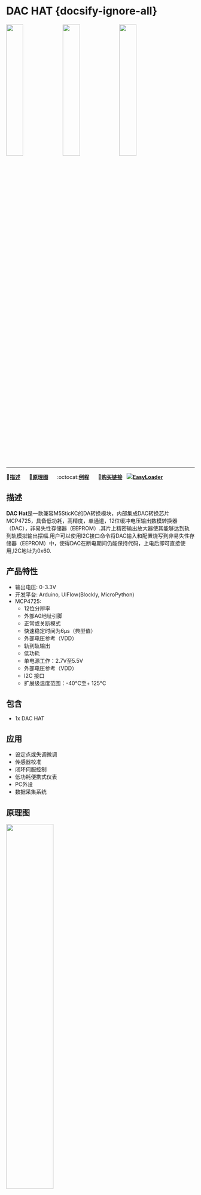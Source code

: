 # DAC HAT {docsify-ignore-all}

<img src="assets\img\product_pics\hat\dac_hat\dac_hat_01.jpg" width="30%" height="30%"><img src="assets\img\product_pics\hat\dac_hat\dac_hat_02.jpg" width="30%" height="30%"><img src="assets\img\product_pics\hat\dac_hat\dac_hat_03.jpg" width="30%" height="30%">

***

:memo:**[描述](#描述)**&nbsp;&nbsp;&nbsp;&nbsp;&nbsp;&nbsp;:electric_plug:**[原理图](#原理图)**&nbsp;&nbsp;&nbsp;&nbsp;&nbsp;&nbsp;:octocat:**[例程](#例程)**&nbsp;&nbsp;&nbsp;&nbsp;&nbsp;&nbsp;🛒**[购买链接](https://m5stack.com/collections/m5-unit/products/m5stickc-env-hat)**&nbsp;&nbsp;&nbsp;<img src="https://m5stack.oss-cn-shenzhen.aliyuncs.com/image/EasyLoader_M5StickC_logo_min.png">**[EasyLoader](#EasyLoader)**



## 描述

**DAC Hat**是一款兼容M5SticKC的DA转换模块，内部集成DAC转换芯片MCP4725，具备低功耗，高精度，单通道，12位缓冲电压输出数模转换器（DAC），非易失性存储器（EEPROM）.其片上精密输出放大器使其能够达到轨到轨模拟输出摆幅.用户可以使用I2C接口命令将DAC输入和配置烧写到非易失性存储器（EEPROM）中，使得DAC在断电期间仍能保持代码，上电后即可直接使用,I2C地址为0x60.


## 产品特性

- 输出电压: 0-3.3V
- 开发平台: Arduino, UIFlow(Blockly, MicroPython)
- MCP4725: 
    - 12位分辨率
    - 外部A0地址引脚
    - 正常或关断模式
    - 快速稳定时间为6μs（典型值）
    - 外部电压参考（VDD）
    - 轨到轨输出
    - 低功耗
    - 单电源工作：2.7V至5.5V
    - 外部电压参考（VDD）
    - I2C 接口
    - 扩展级温度范围：-40°C至+ 125°C

## 包含

- 1x DAC HAT

## 应用

- 设定点或失调微调
- 传感器校准
- 闭环伺服控制
- 低功耗便携式仪表
- PC外设
- 数据采集系统


## 原理图

<img src="assets/img/product_pics/hat/dac_hat/dac_hat_04.jpg" width="50%" height="50%">


## EasyLoader

<img src="https://m5stack.oss-cn-shenzhen.aliyuncs.com/image/EasyLoader_M5StickC_logo.png" width="100px" style="margin-top:20px">

<a href="https://m5stack.oss-cn-shenzhen.aliyuncs.com/EasyLoader/HAT/ENV/EasyLoader_StickC_HAT_ENV.exe"><button type="button" class="btn btn-primary">点击下载EasyLoader</button></a>

>1.EasyLoader是一个简洁快速的程序烧录器，每一个产品页面里的EasyLoader都提供了一个与产品相关的案例程序，通过简单步骤将其烧录至主控，能够进行一系列的功能验证.**(目前EasyLoader仅适用于Windows操作系统)**

>2.下载软件后，双击运行应用程序，将M5设备通过数据线连接至电脑,选择端口参数，点击 **"Burn"** 即可开始烧录.(**为M5StickC烧录时，请将波特率设置在750000或115200**)

## 例程

- **UIFlow**

打开 http://flow.m5stack.com 点击Demo载入UIFlow例程

<img src="assets/img/product_pics/hat/dac_hat/dac.png" width="80%" height="80%">

### Arduino IDE

[点击此处](https://github.com/m5stack/M5StickC/tree/master/examples/Hat/DAC)，获取完整程序.

## 相关链接

-  **Datasheet** - [MCP4725](https://m5stack.oss-cn-shenzhen.aliyuncs.com/resource/docs/datasheet/hat/MCP4725_en.pdf)


## 相关视频

**Demo** 

<video class="video_size" controls>
    <source src="https://m5stack.oss-cn-shenzhen.aliyuncs.com/video/Product_example_video/HAT/ADC-DAC-HAT.mp4" type="video/mp4" >
</video>
